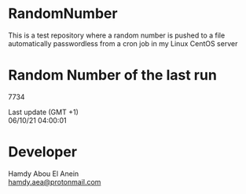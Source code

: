 # RandomNumber    
This is a test repository where a random number is pushed to a file automatically passwordless from a cron job in my Linux CentOS server    
# Random Number of the last run   
7734
      
Last update (GMT +1)    
06/10/21 04:00:01
# Developer    
Hamdy Abou El Anein   
hamdy.aea@protonmail.com
